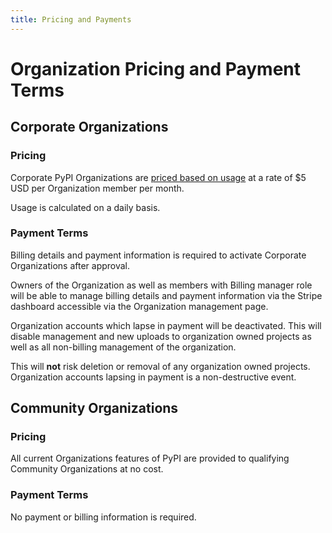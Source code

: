 ```yaml
---
title: Pricing and Payments
---
```


# Organization Pricing and Payment Terms

## Corporate Organizations

### Pricing

Corporate PyPI Organizations are
[priced based on usage](https://policies.python.org/pypi.org/Terms-of-Service/#3-billing-schedule-no-refunds)
at a rate of $5 USD per Organization member per month.

Usage is calculated on a daily basis.

### Payment Terms

Billing details and payment information is required to activate
Corporate Organizations after approval.

Owners of the Organization as well as members with Billing manager
role will be able to manage billing details and payment information
via the Stripe dashboard accessible via the Organization management
page.

Organization accounts which lapse in payment will be deactivated.
This will disable
management and new uploads to organization owned projects
as well as all non-billing management of the organization.

This will **not** risk deletion or removal of any organization
owned projects. Organization accounts lapsing in payment is
a non-destructive event.

## Community Organizations

### Pricing

All current Organizations features of PyPI are provided to qualifying Community Organizations
at no cost.

### Payment Terms

No payment or billing information is required.
